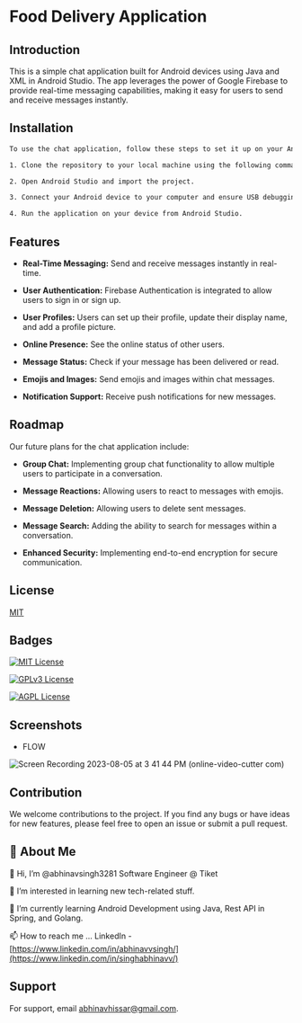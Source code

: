 # Food Delivery Application

## Introduction
This is a simple chat application built for Android devices using Java and XML in Android Studio. The app leverages the power of Google Firebase to provide real-time messaging capabilities, making it easy for users to send and receive messages instantly.

## Installation


```bash
To use the chat application, follow these steps to set it up on your Android device:

1. Clone the repository to your local machine using the following command: git clone https://github.com/abhinavsingh3281/FoodDeliveryApplication.git

2. Open Android Studio and import the project.

3. Connect your Android device to your computer and ensure USB debugging is enabled.

4. Run the application on your device from Android Studio.

```
    
## Features

- **Real-Time Messaging:** Send and receive messages instantly in real-time.

- **User Authentication:** Firebase Authentication is integrated to allow users to sign in or sign up.

- **User Profiles:** Users can set up their profile, update their display name, and add a profile picture.

- **Online Presence:** See the online status of other users.

- **Message Status:** Check if your message has been delivered or read.

- **Emojis and Images:** Send emojis and images within chat messages.

- **Notification Support:** Receive push notifications for new messages.


## Roadmap

Our future plans for the chat application include:

- **Group Chat:** Implementing group chat functionality to allow multiple users to participate in a conversation.

- **Message Reactions:** Allowing users to react to messages with emojis.

- **Message Deletion:** Allowing users to delete sent messages.

- **Message Search:** Adding the ability to search for messages within a conversation.

- **Enhanced Security:** Implementing end-to-end encryption for secure communication.


## License

[MIT](https://choosealicense.com/licenses/mit/)


## Badges

[![MIT License](https://img.shields.io/badge/License-MIT-green.svg)](https://choosealicense.com/licenses/mit/)

[![GPLv3 License](https://img.shields.io/badge/License-GPL%20v3-yellow.svg)](https://opensource.org/licenses/)

[![AGPL License](https://img.shields.io/badge/license-AGPL-blue.svg)](http://www.gnu.org/licenses/agpl-3.0)


## Screenshots

- FLOW

![Screen Recording 2023-08-05 at 3 41 44 PM (online-video-cutter com)](https://github.com/abhinavsingh3281/ChatApplication/assets/52294538/6e95ed11-bf2a-4179-bb30-a76f94584972)

## Contribution 

We welcome contributions to the project. If you find any bugs or have ideas for new features, please feel free to open an issue or submit a pull request.

## 🚀 About Me

👋 Hi, I’m @abhinavsingh3281 Software Engineer @ Tiket

👀 I’m interested in learning new tech-related stuff.

🌱 I’m currently learning Android Development using Java, Rest API in Spring, and Golang.

📫 How to reach me ... LinkedIn - [https://www.linkedin.com/in/abhinavvsingh/](https://www.linkedin.com/in/singhabhinavv/)


## Support

For support, email abhinavhissar@gmail.com.
